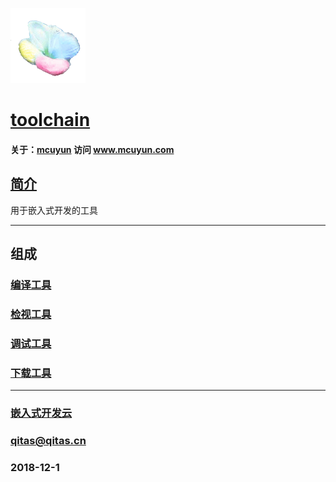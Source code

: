 ﻿[![sites](mcuyun/mcuyun.png)](http://www.mcuyun.com)

# [toolchain](https://github.com/mcuyun/toolchain) 

#### 关于：[mcuyun](https://github.com/mcuyun/whyme) 访问 www.mcuyun.com


## [简介](https://github.com/mcuyun/toolchain/wiki) 

用于嵌入式开发的工具



---

## 组成

### [编译工具](https://github.com/mcuyun/compile)

### [检视工具](https://github.com/mcuyun/lint)

### [调试工具](https://github.com/mcuyun/debug)

### [下载工具](https://github.com/mcuyun/flash)

---

###  [嵌入式开发云](http://www.mcuyun.com)
###  qitas@qitas.cn
###  2018-12-1